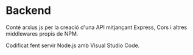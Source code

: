 # Backend

Conté arxius js per la creació d'una API mitjançant Express, Cors i altres middlewares propis de NPM.

Codificat fent servir Node.js amb Visual Studio Code.
